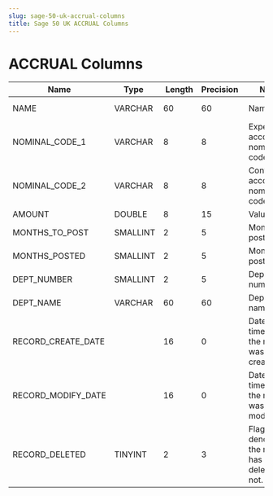 ```yaml
---
slug: sage-50-uk-accrual-columns
title: Sage 50 UK ACCRUAL Columns
---
```

# ACCRUAL Columns

| Name | Type  |  Length | Precision  |  Notes  | Example |
| --- | --- | --- | --- | --- | --- |
| NAME | VARCHAR | 60 | 60 | Name | Telephone Accrual |
| NOMINAL_CODE_1 | VARCHAR | 8 | 8 | Expense account nominal code | 7502 |
| NOMINAL_CODE_2 | VARCHAR | 8 | 8 | Control account nominal code | 2109 |
| AMOUNT | DOUBLE | 8 | 15 | Value | 200 |
| MONTHS_TO_POST | SMALLINT | 2 | 5 | Months to post | 4 |
| MONTHS_POSTED | SMALLINT | 2 | 5 | Months posted | 4 |
| DEPT_NUMBER | SMALLINT | 2 | 5 | Department number | 0 |
| DEPT_NAME | VARCHAR | 60 | 60 | Department name | Default |
| RECORD_CREATE_DATE |  | 16 | 0 | Date and time when the record was created. | 27/04/2010 17:16:57 |
| RECORD_MODIFY_DATE |  | 16 | 0 | Date and time when the record was modified. | 04/08/2017 14:18:52 |
| RECORD_DELETED | TINYINT | 2 | 3 | Flag denoting if the record has been deleted or not. | 0 |
